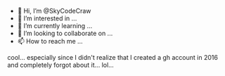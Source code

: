 - 👋 Hi, I’m @SkyCodeCraw
- 👀 I’m interested in ...
- 🌱 I’m currently learning ...
- 💞️ I’m looking to collaborate on ...
- 📫 How to reach me ...

<!---
SkyCodeCraw/SkyCodeCraw is a ✨ special ✨ repository because its `README.md` (this file) appears on your GitHub profile.
You can click the Preview link to take a look at your changes.
--->

cool... especially since I didn't realize that I created a gh account in 2016 and completely forgot about it... lol...
